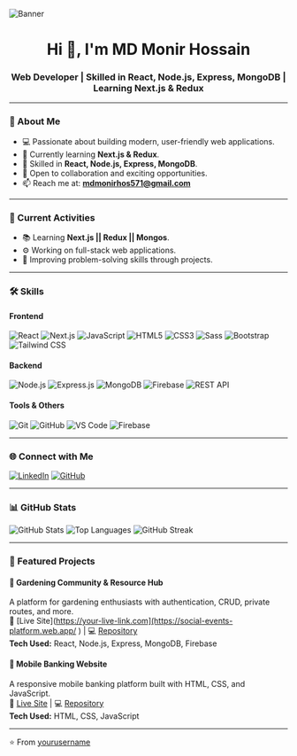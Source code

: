 <!-- Banner Image -->
![Banner](https://i.ibb.co.com/mF6W5bXF/Green-Illustrative-Website-Development-Facebook-Ad.png)

<h1 align="center">Hi 👋, I'm MD Monir Hossain</h1>
<h3 align="center">Web Developer | Skilled in React, Node.js, Express, MongoDB | Learning Next.js & Redux</h3>

---

### 🚀 About Me
- 💻 Passionate about building modern, user-friendly web applications.
- 🌱 Currently learning **Next.js & Redux**.
- 🔭 Skilled in **React, Node.js, Express, MongoDB**.
- 🤝 Open to collaboration and exciting opportunities.
- 📫 Reach me at: **mdmonirhos571@gmail.com**

---

### 📌 Current Activities
- 📚 Learning **Next.js || Redux || Mongos**.
- ⚙️ Working on full-stack web applications.
- 🎯 Improving problem-solving skills through projects.

---

### 🛠️ Skills

#### **Frontend**
![React](https://img.shields.io/badge/React-61DAFB?style=for-the-badge&logo=react&logoColor=black)
![Next.js](https://img.shields.io/badge/Next.js-000000?style=for-the-badge&logo=next.js&logoColor=white)
![JavaScript](https://img.shields.io/badge/JavaScript-F7DF1E?style=for-the-badge&logo=javascript&logoColor=black)
![HTML5](https://img.shields.io/badge/HTML5-E34F26?style=for-the-badge&logo=html5&logoColor=white)
![CSS3](https://img.shields.io/badge/CSS3-1572B6?style=for-the-badge&logo=css3&logoColor=white)
![Sass](https://img.shields.io/badge/Sass-CC6699?style=for-the-badge&logo=sass&logoColor=white)
![Bootstrap](https://img.shields.io/badge/Bootstrap-7952B3?style=for-the-badge&logo=bootstrap&logoColor=white)
![Tailwind CSS](https://img.shields.io/badge/Tailwind_CSS-06B6D4?style=for-the-badge&logo=tailwind-css&logoColor=white)

#### **Backend**
![Node.js](https://img.shields.io/badge/Node.js-339933?style=for-the-badge&logo=node.js&logoColor=white)
![Express.js](https://img.shields.io/badge/Express.js-000000?style=for-the-badge&logo=express&logoColor=white)
![MongoDB](https://img.shields.io/badge/MongoDB-47A248?style=for-the-badge&logo=mongodb&logoColor=white)
![Firebase](https://img.shields.io/badge/Firebase-FFCA28?style=for-the-badge&logo=firebase&logoColor=black)
![REST API](https://img.shields.io/badge/REST_API-000000?style=for-the-badge)

#### **Tools & Others**
![Git](https://img.shields.io/badge/Git-F05032?style=for-the-badge&logo=git&logoColor=white)
![GitHub](https://img.shields.io/badge/GitHub-181717?style=for-the-badge&logo=github&logoColor=white)
![VS Code](https://img.shields.io/badge/VSCode-007ACC?style=for-the-badge&logo=visual-studio-code&logoColor=white)
![Firebase](https://img.shields.io/badge/Firebase-FFCA28?style=for-the-badge&logo=firebase&logoColor=black)

---

### 🌐 Connect with Me
[![LinkedIn](https://img.shields.io/badge/LinkedIn-0A66C2?style=for-the-badge&logo=linkedin&logoColor=white)]((https://www.linkedin.com/in/md-monir7/))
[![GitHub](https://img.shields.io/badge/GitHub-181717?style=for-the-badge&logo=github&logoColor=white)](https://github.com/monirhossain-oss)

---

### 📊 GitHub Stats
![GitHub Stats](https://github-readme-stats.vercel.app/api?username=monirhossain-oss&show_icons=true&theme=tokyonight)
![Top Languages](https://github-readme-stats.vercel.app/api/top-langs/?username=monirhossain-oss&layout=compact&theme=tokyonight)
![GitHub Streak](https://github-readme-streak-stats.herokuapp.com?user=monirhossain-oss&theme=tokyonight)

---

### 📌 Featured Projects
#### 🌿 Gardening Community & Resource Hub
A platform for gardening enthusiasts with authentication, CRUD, private routes, and more.  
🔗 [Live Site](https://your-live-link.com](https://social-events-platform.web.app/ ) | 💻 [Repository](https://github.com/yourusername/projectname)  
**Tech Used:** React, Node.js, Express, MongoDB, Firebase  

#### 🏦 Mobile Banking Website
A responsive mobile banking platform built with HTML, CSS, and JavaScript.  
🔗 [Live Site](https://your-live-link.com) | 💻 [Repository](https://github.com/yourusername/projectname)  
**Tech Used:** HTML, CSS, JavaScript

---

⭐️ From [yourusername](https://github.com/monirhossain-oss)
